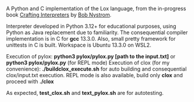 A Python and C implementation of the Lox language, from the in-progress book [Crafting Interpreters](https://craftinginterpreters.com/) by [Bob Nystrom](https://github.com/munificent).

Interpreter developed in Python 3.12+ for educational purposes, using Python as Java replacement due to familiarity. 
The consequential compiler implementation is in C for **gcc** 13.3.0. Also, small pretty framework for unittests in C is built.
Workspace is Ubuntu 13.3.0 on WSL2.

Execution of pylox: **python3 pylox/pylox.py [path to the input.txt]** or **python3 pylox/pylox.py** (for REPL mode)
Execution of clox (for my convenience): **./buildclox_execute.sh** for auto building and consequential clox/input.txt execution. REPL mode is also available, build only **clox** and proceed with **./clox**

As expected, **test_clox.sh** and **text_pylox.sh** are for autotesting.
